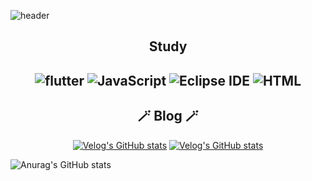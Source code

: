 ![header](https://capsule-render.vercel.app/api?type=waving&color=gradient&height=300&section=header&text=junyoung&fontSize=70)

<div align=center><h2>Study<h2>
<p align="center">
<img alt="flutter" src
="https://img.shields.io/badge/flutter-02569B.svg?&style=for-the-badge&logo=flutter&logoColor=white"/>  <img alt="JavaScript" src ="https://img.shields.io/badge/JavaScript-F7DF1E.svg?&style=for-the-badge&logo=JavaScript&logoColor=white"/>  <img alt="Eclipse IDE" src ="https://img.shields.io/badge/Eclipse IDE-2C2255.svg?&style=for-the-badge&logo=Eclipse IDE&logoColor=white"/>  <img alt="HTML" src ="https://img.shields.io/badge/HTMl-E34F26.svg?&style=for-the-badge&logo=HTMl&logoColor=white"/>
</p>
</div>
 

<h2 align="center">🪄 Blog 🪄</h2>

<div align="center" style="text-align:center">
  
  [![Velog's GitHub stats](asda)](https://blog.naver.com/jjy3465)
  [![Velog's GitHub stats](asdsda)](https://velog.io/@junyoung0504)
  
</div>
  
![Anurag's GitHub stats](https://github-readme-stats.vercel.app/api?username=junyoung0504&show_icons=true&theme=radical)
 </div>
